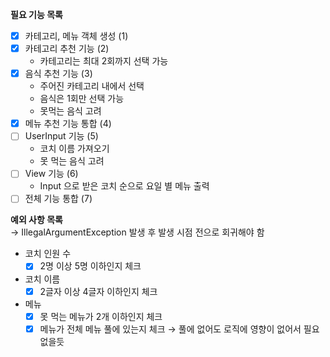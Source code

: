 **필요 기능 목록**
- [X] 카테고리, 메뉴 객체 생성 (1)
- [X] 카테고리 추천 기능 (2)
  - 카테고리는 최대 2회까지 선택 가능
- [X] 음식 추천 기능 (3)
  - 주어진 카테고리 내에서 선택
  - 음식은 1회만 선택 가능
  - 못먹는 음식 고려
- [X] 메뉴 추천 기능 통합 (4)
- [ ] UserInput 기능 (5)
  - 코치 이름 가져오기
  - 못 먹는 음식 고려
- [ ] View 기능 (6)
  - Input 으로 받은 코치 순으로 요일 별 메뉴 출력
- [ ] 전체 기능 통합 (7)

**예외 사항 목록**  
&rarr; IllegalArgumentException 발생 후 발생 시점 전으로 회귀해야 함
- 코치 인원 수
  - [X] 2명 이상 5명 이하인지 체크
- 코치 이름
  - [X] 2글자 이상 4글자 이하인지 체크
- 메뉴
  - [X] 못 먹는 메뉴가 2개 이하인지 체크
  - [X] 메뉴가 전체 메뉴 풀에 있는지 체크
    &rarr; 풀에 없어도 로직에 영향이 없어서 필요 없을듯